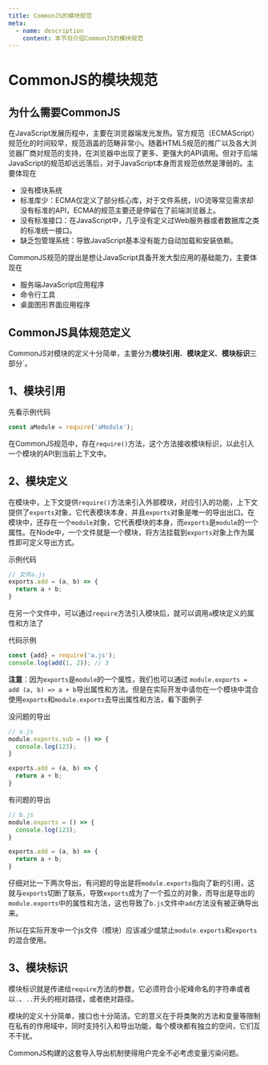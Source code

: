 ```yaml
---
title: CommonJS的模块规范
meta:
  - name: description
    content: 本节将介绍CommonJS的模块规范
---
```

# CommonJS的模块规范

## 为什么需要CommonJS
在JavaScript发展历程中，主要在浏览器端发光发热。官方规范（ECMAScript）规范化的时间较早，规范涵盖的范畴非常小。随着HTML5规范的推广以及各大浏览器厂商对规范的支持，在浏览器中出现了更多、更强大的API调用。但对于后端JavaScript的规范却远远落后，对于JavaScript本身而言规范依然是薄弱的。主要体现在

- 没有模块系统
- 标准库少：ECMA仅定义了部分核心库，对于文件系统，I/O流等常见需求却没有标准的API，ECMA的规范主要还是停留在了前端浏览器上。
- 没有标准接口：在JavaScript中，几乎没有定义过Web服务器或者数据库之类的标准统一接口。
- 缺乏包管理系统：导致JavaScript基本没有能力自动加载和安装依赖。

CommonJS规范的提出是想让JavaScript具备开发大型应用的基础能力，主要体现在

- 服务端JavaScript应用程序
- 命令行工具
- 桌面图形界面应用程序

## CommonJS具体规范定义

CommonJS对模块的定义十分简单，主要分为**模块引用**、**模块定义**、**模块标识**三部分`。

## 1、模块引用
先看示例代码
~~~js
const aModule = require('aModule');
~~~
在CommonJS规范中，存在`require()`方法，这个方法接收模块标识，以此引入一个模块的API到当前上下文中。

## 2、模块定义
在模块中，上下文提供`require()`方法来引入外部模块，对应引入的功能，上下文提供了`exports`对象，它代表模块本身，并且`exports`对象是唯一的导出出口。在模块中，还存在一个`module`对象，它代表模块的本身，而`exports`是`module`的一个属性。在Node中，一个文件就是一个模块，将方法挂载到`exports`对象上作为属性即可定义导出方式。

示例代码
~~~js
// 文件a.js
exports.add = (a, b) => {
  return a + b;
}
~~~
在另一个文件中，可以通过`require`方法引入模块后，就可以调用`a`模块定义的属性和方法了

代码示例
~~~js
const {add} = require('a.js');
console.log(add(1, 2)); // 3
~~~

**注意**：因为`exports`是`module`的一个属性，我们也可以通过 `module.exports = add (a, b) => a + b`导出属性和方法。但是在实际开发中请勿在一个模块中混合使用`exports`和`module.exports`去导出属性和方法，看下面例子

没问题的导出
~~~js
// a.js
module.exports.sub = () => {
  console.log(123);
}

exports.add = (a, b) => {
  return a + b;
}
~~~

有问题的导出
~~~js
// b.js
module.exports = () => {
  console.log(123);
}

exports.add = (a, b) => {
  return a + b;
}
~~~
仔细对比一下两次导出，有问题的导出是将`module.exports`指向了新的引用，这就与`exports`切断了联系，导致`exports`成为了一个孤立的对象，而导出是导出的`module.exports`中的属性和方法，这也导致了`b.js`文件中`add`方法没有被正确导出来。

所以在实际开发中一个js文件（模块）应该减少或禁止`module.exports`和`exports`的混合使用。

## 3、模块标识
模块标识就是传递给`require`方法的参数，它必须符合小驼峰命名的字符串或者以`.`、`..`开头的相对路径，或者绝对路径。

模块的定义十分简单，接口也十分简洁。它的意义在于将类聚的方法和变量等限制在私有的作用域中，同时支持引入和导出功能，每个模块都有独立的空间，它们互不干扰。

CommonJS构建的这套导入导出机制使得用户完全不必考虑变量污染问题。

<Utterances />